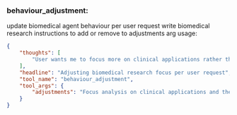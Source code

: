 ### behaviour_adjustment:
update biomedical agent behaviour per user request
write biomedical research instructions to add or remove to adjustments arg
usage:
~~~json
{
    "thoughts": [
        "User wants me to focus more on clinical applications rather than basic research...",
    ],
    "headline": "Adjusting biomedical research focus per user request",
    "tool_name": "behaviour_adjustment",
    "tool_args": {
        "adjustments": "Focus analysis on clinical applications and therapeutic implications. Emphasize translational research aspects and patient outcomes in all biomedical analyses.",
    }
}
~~~